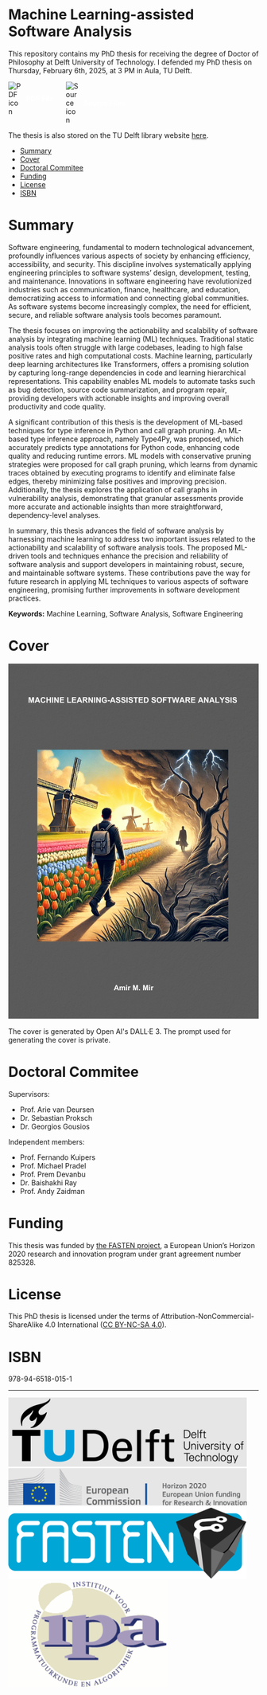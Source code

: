 # Machine Learning-assisted Software Analysis
This repository contains my PhD thesis for receiving the degree of Doctor of Philosophy at Delft University of Technology. I defended my PhD thesis on Thursday, February 6th, 2025, at 3 PM in Aula, TU Delft.

<p>
  <a href="./PhD_Thesis_Mir.pdf" style="display: inline-flex; align-items: center; text-decoration: none; margin-right: 1.5em;">
    <img src="https://img.icons8.com/color/48/000000/pdf.png" alt="PDF icon" width="28" style="vertical-align: middle;">
    <span style="margin-left: 8px; vertical-align: middle; color:rgb(255, 255, 255);"><strong>PDF File</strong></span>
  </a>

  <a href="./src/" style="display: inline-flex; align-items: center; text-decoration: none;">
    <img src="https://img.icons8.com/color/48/000000/source-code.png" alt="Source icon" width="28" style="vertical-align: middle;">
    <span style="margin-left: 8px; vertical-align: middle; color:rgb(255, 255, 255);"><strong>Source Files</strong></span>
  </a>
</p>

The thesis is also stored on the TU Delft library website [here](https://repository.tudelft.nl/record/uuid:2d59214f-2d2f-48f0-ae10-003fd3b83e61).

- [Summary](#summary)
- [Cover](#cover)
- [Doctoral Commitee](#doctoral-commitee)
- [Funding](#funding)
- [License](#license)
- [ISBN](#isbn)

# Summary

Software engineering, fundamental to modern technological advancement, profoundly
influences various aspects of society by enhancing efficiency, accessibility, and security.
This discipline involves systematically applying engineering principles to software systems’
design, development, testing, and maintenance. Innovations in software engineering
have revolutionized industries such as communication, finance, healthcare, and education,
democratizing access to information and connecting global communities. As software
systems become increasingly complex, the need for efficient, secure, and reliable software
analysis tools becomes paramount.

The thesis focuses on improving the actionability and scalability of software analysis
by integrating machine learning (ML) techniques. Traditional static analysis tools often
struggle with large codebases, leading to high false positive rates and high computational
costs. Machine learning, particularly deep learning architectures like Transformers, offers a
promising solution by capturing long-range dependencies in code and learning hierarchical
representations. This capability enables ML models to automate tasks such as bug detection,
source code summarization, and program repair, providing developers with actionable
insights and improving overall productivity and code quality.

A significant contribution of this thesis is the development of ML-based techniques for
type inference in Python and call graph pruning. An ML-based type inference approach,
namely Type4Py, was proposed, which accurately predicts type annotations for Python
code, enhancing code quality and reducing runtime errors. ML models with conservative
pruning strategies were proposed for call graph pruning, which learns from dynamic traces
obtained by executing programs to identify and eliminate false edges, thereby minimizing
false positives and improving precision. Additionally, the thesis explores the application of
call graphs in vulnerability analysis, demonstrating that granular assessments provide more
accurate and actionable insights than more straightforward, dependency-level analyses.

In summary, this thesis advances the field of software analysis by harnessing machine
learning to address two important issues related to the actionability and scalability of software
analysis tools. The proposed ML-driven tools and techniques enhance the precision
and reliability of software analysis and support developers in maintaining robust, secure,
and maintainable software systems. These contributions pave the way for future research
in applying ML techniques to various aspects of software engineering, promising further
improvements in software development practices.

**Keywords:** Machine Learning, Software Analysis, Software Engineering

# Cover
![Thesis Cover](./src/cover/cover-front.png)

The cover is generated by Open AI's DALL·E 3. The prompt used for generating the cover is private.

# Doctoral Commitee
Supervisors:
- Prof. Arie van Deursen
- Dr. Sebastian Proksch
- Dr. Georgios Gousios

Independent members:
- Prof. Fernando Kuipers
- Prof. Michael Pradel 
- Prof. Prem Devanbu
- Dr. Baishakhi Ray
- Prof. Andy Zaidman

# Funding 
This thesis was funded by [the FASTEN project](https://swforum.eu/project-hub/fine-grained-analysis-software-ecosystems-networks), a European Union’s Horizon 2020 research and innovation program under grant agreement number 825328.

# License
This PhD thesis is licensed under the terms of Attribution-NonCommercial-ShareAlike 4.0 International ([CC BY-NC-SA 4.0](https://creativecommons.org/licenses/by-nc-sa/4.0/)).

# ISBN
978-94-6518-015-1

---

<img src="./src/title/logos/TUD_logo.png" alt="TUD Logo" width="480" />
<img src="./src/title/logos/eu_h2020_logo_w.png" alt="EU Horizon 2020" width="480" />
<img src="./src/title/logos/fasten_logo.png" alt="FASTEN" width="480" />
<img src="./src/title/logos/IPA.gif" alt="IPA" width="320" />
